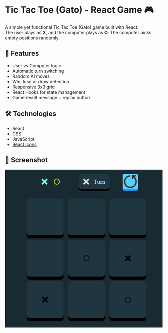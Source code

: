 # Tic Tac Toe (Gato) - React Game 🎮

A simple yet functional Tic Tac Toe (Gato) game built with React.  
The user plays as **X**, and the computer plays as **O**. The computer picks empty positions randomly.

## 🧠 Features

- User vs Computer logic
- Automatic turn switching
- Random AI moves
- Win, lose or draw detection
- Responsive 3x3 grid
- React Hooks for state management
- Game result message + replay button

## 🛠 Technologies

- React
- CSS
- JavaScript
- [React Icons](https://react-icons.github.io/react-icons/)

## 📸 Screenshot

![Tic Tac Toe](./image.png)

